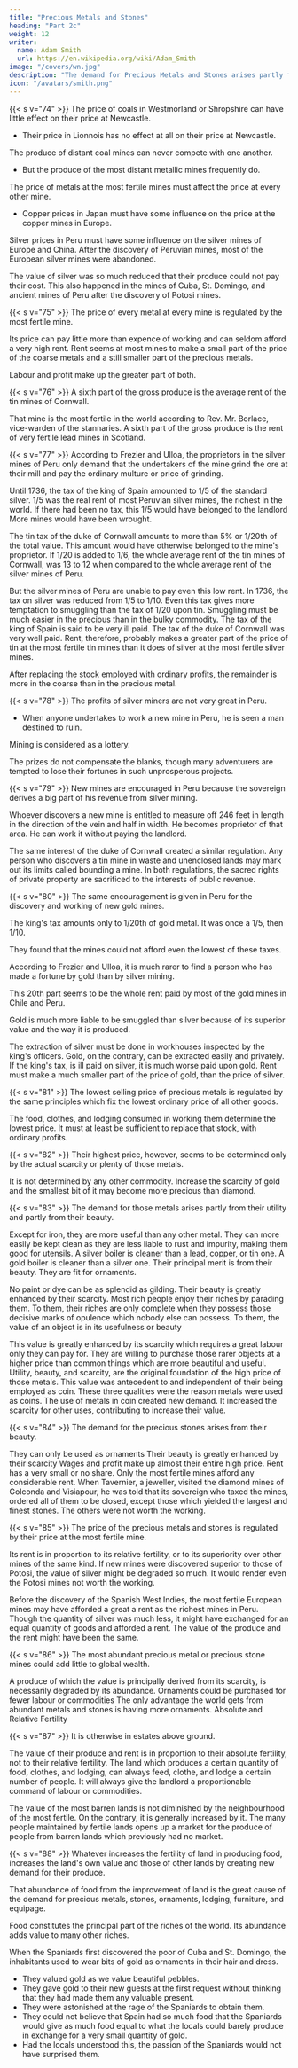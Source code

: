 ```yaml
---
title: "Precious Metals and Stones"
heading: "Part 2c"
weight: 12
writer:
  name: Adam Smith
  url: https://en.wikipedia.org/wiki/Adam_Smith
image: "/covers/wn.jpg"
description: "The demand for Precious Metals and Stones arises partly from their utility and partly from their beauty"
icon: "/avatars/smith.png"
---
```



{{< s v="74" >}} The price of coals in Westmorland or Shropshire can have little effect on their price at Newcastle.
- Their price in Lionnois has no effect at all on their price at Newcastle.

The produce of distant coal mines can never compete with one another.
- But the produce of the most distant metallic mines frequently do.

The price of metals at the most fertile mines must affect the price at every other mine.
- Copper prices in Japan must have some influence on the price at the copper mines in Europe.

Silver prices in Peru must have some influence on the silver mines of Europe and China.
After the discovery of Peruvian mines, most of the European silver mines were abandoned.

The value of silver was so much reduced that their produce could not pay their cost.
This also happened in the mines of Cuba, St. Domingo, and ancient mines of Peru after the discovery of Potosi mines.


{{< s v="75" >}} The price of every metal at every mine is regulated by the most fertile mine.

Its price can pay little more than expence of working and can seldom afford a very high rent.
Rent seems at most mines to make a small part of the price of the coarse metals and a still smaller part of the precious metals.

Labour and profit make up the greater part of both.


{{< s v="76" >}} A sixth part of the gross produce is the average rent of the tin mines of Cornwall.

That mine is the most fertile in the world according to Rev. Mr. Borlace, vice-warden of the stannaries.
A sixth part of the gross produce is the rent of very fertile lead mines in Scotland.

{{< s v="77" >}} According to Frezier and Ulloa, the proprietors in the silver mines of Peru only demand that the undertakers of the mine grind the ore at their mill and pay the ordinary multure or price of grinding.

Until 1736, the tax of the king of Spain amounted to 1/5 of the standard silver.
1/5 was the real rent of most Peruvian silver mines, the richest in the world.
If there had been no tax, this 1/5 would have belonged to the landlord
More mines would have been wrought.

The tin tax of the duke of Cornwall amounts to more than 5% or 1/20th of the total value.
This amount would have otherwise belonged to the mine's proprietor.
If 1/20 is added to 1/6, the whole average rent of the tin mines of Cornwall, was 13 to 12 when compared to the whole average rent of the silver mines of Peru.

But the silver mines of Peru are unable to pay even this low rent.
In 1736, the tax on silver was reduced from 1/5 to 1/10.
Even this tax gives more temptation to smuggling than the tax of 1/20 upon tin.
Smuggling must be much easier in the precious than in the bulky commodity.
The tax of the king of Spain is said to be very ill paid.
The tax of the duke of Cornwall was very well paid.
Rent, therefore, probably makes a greater part of the price of tin at the most fertile tin mines than it does of silver at the most fertile silver mines.

After replacing the stock employed with ordinary profits, the remainder is more in the coarse than in the precious metal.

{{< s v="78" >}} The profits of silver miners are not very great in Peru.
- When anyone undertakes to work a new mine in Peru, he is seen a man destined to ruin.

Mining is considered as a lottery.

The prizes do not compensate the blanks, though many adventurers are tempted to lose their fortunes in such unprosperous projects.


{{< s v="79" >}} New mines are encouraged in Peru because the sovereign derives a big part of his revenue from silver mining.

Whoever discovers a new mine is entitled to measure off 246 feet in length in the direction of the vein and half in width.
He becomes proprietor of that area.
He can work it without paying the landlord.

The same interest of the duke of Cornwall created a similar regulation.
Any person who discovers a tin mine in waste and unenclosed lands may mark out its limits called bounding a mine.
In both regulations, the sacred rights of private property are sacrificed to the interests of public revenue.


{{< s v="80" >}} The same encouragement is given in Peru for the discovery and working of new gold mines.

The king's tax amounts only to 1/20th of gold metal.
It was once a 1/5, then 1/10.

They found that the mines could not afford even the lowest of these taxes.

According to Frezier and Ulloa, it is much rarer to find a person who has made a fortune by gold than by silver mining.

This 20th part seems to be the whole rent paid by most of the gold mines in Chile and Peru.

Gold is much more liable to be smuggled than silver because of its superior value and the way it is produced.

The extraction of silver must be done in workhouses inspected by the king's officers.
Gold, on the contrary, can be extracted easily and privately.
If the king's tax, is ill paid on silver, it is much worse paid upon gold.
Rent must make a much smaller part of the price of gold, than the price of silver.


{{< s v="81" >}} The lowest selling price of precious metals is regulated by the same principles which fix the lowest ordinary price of all other goods.

The food, clothes, and lodging consumed in working them determine the lowest price.
It must at least be sufficient to replace that stock, with ordinary profits.

{{< s v="82" >}} Their highest price, however, seems to be determined only by the actual scarcity or plenty of those metals.

It is not determined by any other commodity.
Increase the scarcity of gold and the smallest bit of it may become more precious than diamond.

{{< s v="83" >}} The demand for those metals arises partly from their utility and partly from their beauty.

Except for iron, they are more useful than any other metal.
They can more easily be kept clean as they are less liable to rust and impurity, making them good for utensils.
A silver boiler is cleaner than a lead, copper, or tin one.
A gold boiler is cleaner than a silver one.
Their principal merit is from their beauty.
They are fit for ornaments.

No paint or dye can be as splendid as gilding.
Their beauty is greatly enhanced by their scarcity.
Most rich people enjoy their riches by parading them.
To them, their riches are only complete when they possess those decisive marks of opulence which nobody else can possess.
To them, the value of an object is in its usefulness or beauty

This value is greatly enhanced by its scarcity which requires a great labour only they can pay for.
They are willing to purchase those rarer objects at a higher price than common things which are more beautiful and useful.
Utility, beauty, and scarcity, are the original foundation of the high price of those metals.
This value was antecedent to and independent of their being employed as coin.
These three qualities were the reason metals were used as coins.
The use of metals in coin created new demand.
It increased the scarcity for other uses, contributing to increase their value.


{{< s v="84" >}} The demand for the precious stones arises from their beauty.

They can only be used as ornaments
Their beauty is greatly enhanced by their scarcity
Wages and profit make up almost their entire high price.
Rent has a very small or no share.
Only the most fertile mines afford any considerable rent.
When Tavernier, a jeweller, visited the diamond mines of Golconda and Visiapour, he was told that its sovereign who taxed the mines, ordered all of them to be closed, except those which yielded the largest and finest stones.
The others were not worth the working.


{{< s v="85" >}} The price of the precious metals and stones is regulated by their price at the most fertile mine.

Its rent is in proportion to its relative fertility, or to its superiority over other mines of the same kind.
If new mines were discovered superior to those of Potosi, the value of silver might be degraded so much.
It would render even the Potosi mines not worth the working.

Before the discovery of the Spanish West Indies, the most fertile European mines may have afforded a great a rent as the richest mines in Peru.
Though the quantity of silver was much less, it might have exchanged for an equal quantity of goods and afforded a rent.
The value of the produce and the rent might have been the same.


{{< s v="86" >}} The most abundant precious metal or precious stone mines could add little to global wealth.

A produce of which the value is principally derived from its scarcity, is necessarily degraded by its abundance.
Ornaments could be purchased for fewer labour or commodities
The only advantage the world gets from abundant metals and stones is having more ornaments.
Absolute and Relative Fertility


{{< s v="87" >}} It is otherwise in estates above ground.

The value of their produce and rent is in proportion to their absolute fertility, not to their relative fertility.
The land which produces a certain quantity of food, clothes, and lodging, can always feed, clothe, and lodge a certain number of people.
It will always give the landlord a proportionable command of labour or commodities.

The value of the most barren lands is not diminished by the neighbourhood of the most fertile.
On the contrary, it is generally increased by it.
The many people maintained by fertile lands opens up a market for the produce of people from barren lands which previously had no market.


{{< s v="88" >}} Whatever increases the fertility of land in producing food, increases the land's own value and those of other lands by creating new demand for their produce.

That abundance of food from the improvement of land is the great cause of the demand for precious metals, stones, ornaments, lodging, furniture, and equipage.

Food constitutes the principal part of the riches of the world.
Its abundance adds value to many other riches.

When the Spaniards first discovered the poor of Cuba and St. Domingo, the inhabitants used to wear bits of gold as ornaments in their hair and dress.
- They valued gold as we value beautiful pebbles.
- They gave gold to their new guests at the first request without thinking that they had made them any valuable present.
- They were astonished at the rage of the Spaniards to obtain them.
- They could not believe that Spain had so much food that the Spaniards would give as much food equal to what the locals could barely produce in exchange for a very small quantity of gold.
- Had the locals understood this, the passion of the Spaniards would not have surprised them.
